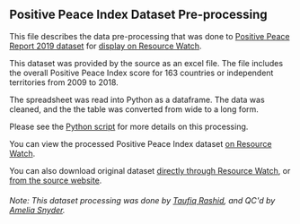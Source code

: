 ## Positive Peace Index Dataset Pre-processing
This file describes the data pre-processing that was done to [Positive Peace Report 2019 dataset](http://visionofhumanity.org/app/uploads/2020/02/PPI-2019-overall-scores-2009-2018.xlsx) for [display on Resource Watch](https://resourcewatch.org/data/explore/soc092-Positive-Peace-Index).

This dataset was provided by the source as an excel file. The file includes the overall Positive Peace Index score for 163 countries or independent territories from 2009 to 2018.

The spreadsheet was read into Python as a dataframe. The data was cleaned, and the the table was converted from wide to a long form.

Please see the [Python script](https://github.com/resource-watch/data-pre-processing/blob/master/soc_092_positive_peace_index/soc_092_positive_peace_index_processing.py) for more details on this processing.

You can view the processed Positive Peace Index dataset [on Resource Watch](https://resourcewatch.org/data/explore/soc092-Positive-Peace-Index).

You can also download original dataset [directly through Resource Watch](https://wri-public-data.s3.amazonaws.com/resourcewatch/soc_092_positive_peace_index.zip), or [from the source website](http://visionofhumanity.org/app/uploads/2020/02/PPI-2019-overall-scores-2009-2018.xlsx).

###### Note: This dataset processing was done by [Taufiq Rashid](https://www.wri.org/profile/taufiq-rashid), and QC'd by [Amelia Snyder](https://www.wri.org/profile/amelia-snyder).
